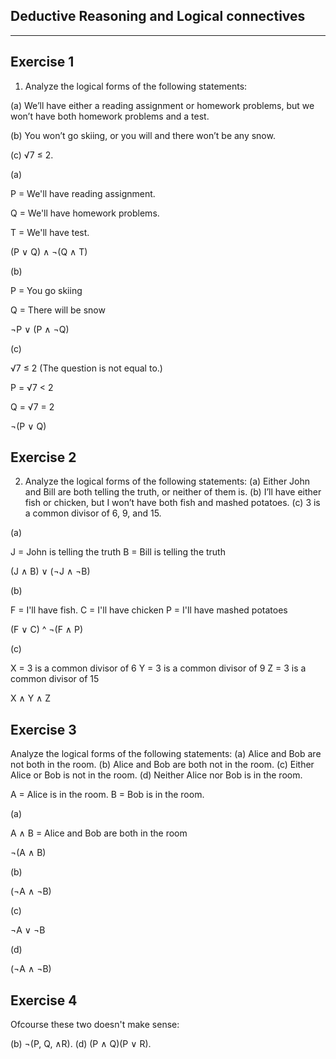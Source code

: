 Deductive Reasoning and Logical connectives
---------------------------------------------
---------------------------------------------

Exercise 1
-----------

1. Analyze the logical forms of the following statements:

(a) We’ll have either a reading assignment or homework problems, but we
won’t have both homework problems and a test.

(b) You won’t go skiing, or you will and there won’t be any snow.

(c) √7 ≤ 2.

(a)

P = We'll have reading assignment.

Q = We'll have homework problems.

T = We'll have test.

(P ∨ Q) ∧ ¬(Q ∧ T)

(b)

P = You go skiing

Q = There will be snow

¬P ∨ (P ∧ ¬Q)

(c)

√7 ≤ 2 (The question is not equal to.)

P = √7 < 2

Q = √7 = 2

¬(P ∨ Q)

Exercise 2
-----------

2. Analyze the logical forms of the following statements:
(a) Either John and Bill are both telling the truth, or neither of them is.
(b) I’ll have either fish or chicken, but I won’t have both fish and mashed
potatoes.
(c) 3 is a common divisor of 6, 9, and 15.

(a)

J = John is telling the truth
B = Bill is telling the truth

(J ∧ B) ∨ (¬J ∧ ¬B)

(b)

F = I'll have fish.
C = I'll have chicken
P = I'll have mashed potatoes

(F ∨ C) ^ ¬(F ∧ P)

(c)

X = 3 is a common divisor of 6
Y = 3 is a common divisor of 9
Z = 3 is a common divisor of 15

X ∧ Y ∧ Z

Exercise 3
-----------

Analyze the logical forms of the following statements:
(a) Alice and Bob are not both in the room.
(b) Alice and Bob are both not in the room.
(c) Either Alice or Bob is not in the room.
(d) Neither Alice nor Bob is in the room.

A = Alice is in the room.
B = Bob is in the room.

(a)

A ∧ B = Alice and Bob are both in the room

¬(A ∧ B)

(b)

(¬A ∧ ¬B)

(c)

¬A ∨ ¬B

(d)

(¬A ∧ ¬B)

Exercise 4
----------

Ofcourse these two doesn't make sense:

(b) ¬(P, Q, ∧R).
(d) (P ∧ Q)(P ∨ R).

